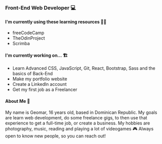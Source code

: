 ### Front-End Web Developer 💻

#### I'm currently using these learning resources 👨‍🏫
- freeCodeCamp
- TheOdinProject
- Scrimba

#### I'm currently working on... 🏗
- Learn Advanced CSS, JavaScript, Git, React, Bootstrap, Sass and the basics of Back-End
- Make my portfolio website
- Create a Linkedln account
- Get my first job as a Freelancer

#### About Me 🎈
  My name is Geomar, 16 years old, based in Dominican Republic. My goals are learn web development, do some freelance gigs, to then use that experience to get a 
  full-time job, or create a business. My hobbies are photography, music, reading and playing a lot of videogames 🎮 Always open to know new people, so you can reach     out! 

<!--
**geomarabreu/geomarabreu** is a ✨ _special_ ✨ repository because its `README.md` (this file) appears on your GitHub profile.

Here are some ideas to get you started:

- 🔭 I’m currently working on ...
- 🌱 I’m currently learning ...
- 👯 I’m looking to collaborate on ...
- 🤔 I’m looking for help with ...
- 💬 Ask me about ...
- 📫 How to reach me: ...
- 😄 Pronouns: ...
- ⚡ Fun fact: ...
-->
